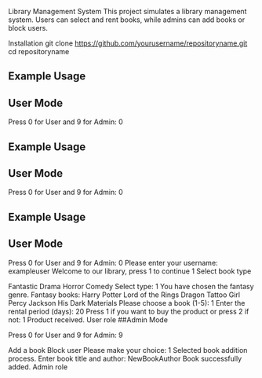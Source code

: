 Library Management System
This project simulates a library management system. Users can select and rent books, while admins can add books or block users.

Installation
git clone https://github.com/yourusername/repositoryname.git
cd repositoryname

## Example Usage
## User Mode
Press 0 for User and 9 for Admin: 0

## Example Usage
## User Mode
Press 0 for User and 9 for Admin: 0

## Example Usage
## User Mode
Press 0 for User and 9 for Admin: 0
Please enter your username: exampleuser Welcome to our library, press 1 to continue 1 Select book type

Fantastic
Drama
Horror
Comedy Select type: 1 You have chosen the fantasy genre. Fantasy books:
Harry Potter
Lord of the Rings
Dragon Tattoo Girl
Percy Jackson
His Dark Materials Please choose a book (1-5): 1 Enter the rental period (days): 20 Press 1 if you want to buy the product or press 2 if not: 1 Product received. User role
##Admin Mode

Press 0 for User and 9 for Admin: 9

Add a book
Block user Please make your choice: 1 Selected book addition process. Enter book title and author: NewBookAuthor Book successfully added. Admin role
